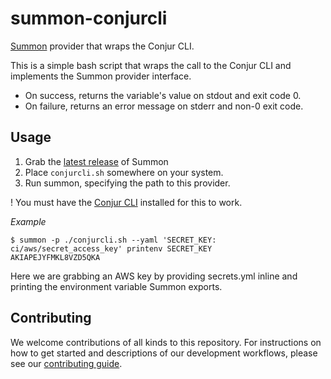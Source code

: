 # summon-conjurcli

[Summon](https://github.com/conjurinc/summon) provider that wraps the Conjur CLI.

This is a simple bash script that wraps the call to the Conjur CLI and implements the
Summon provider interface.

* On success, returns the variable's value on stdout and exit code 0.
* On failure, returns an error message on stderr and non-0 exit code.

## Usage

1. Grab the [latest release](https://github.com/conjurinc/summon/releases) of Summon
2. Place `conjurcli.sh` somewhere on your system.
3. Run summon, specifying the path to this provider.

! You must have the [Conjur CLI](https://developer.conjur.net/cli) installed for this to work.

*Example*

```sh-session
$ summon -p ./conjurcli.sh --yaml 'SECRET_KEY: ci/aws/secret_access_key' printenv SECRET_KEY
AKIAPEJYFMKL8VZD5QKA
```

Here we are grabbing an AWS key by providing secrets.yml inline and printing the environment
variable Summon exports.


## Contributing

We welcome contributions of all kinds to this repository. For instructions on how to get started and descriptions of our development workflows, please see our [contributing
guide][contrib].

[contrib]: CONTRIBUTING.md
